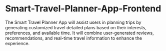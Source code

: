 # Smart-Travel-Planner-App-Frontend
The Smart Travel Planner App will assist users in planning trips by generating customized travel detailed plans based on their interests, preferences, and available time. It will combine user-generated reviews, recommendations, and real-time travel information to enhance the experience.
